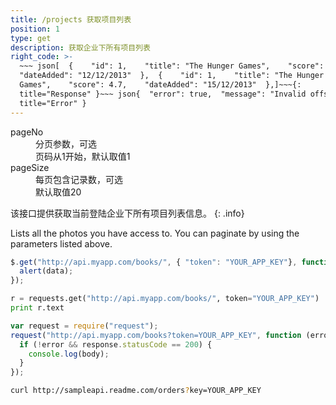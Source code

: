 ```yaml
---
title: /projects 获取项目列表
position: 1
type: get
description: 获取企业下所有项目列表
right_code: >-
  ~~~ json[  {    "id": 1,    "title": "The Hunger Games",    "score": 4.5,   
  "dateAdded": "12/12/2013"  },  {    "id": 1,    "title": "The Hunger
  Games",    "score": 4.7,    "dateAdded": "15/12/2013"  },]~~~{:
  title="Response" }~~~ json{  "error": true,  "message": "Invalid offset"}~~~{:
  title="Error" }
---
```



<dl><dt>pageNo</dt><dd>分页参数，可选</dd><dd>页码从1开始，默认取值1</dd><dt>pageSize</dt><dd>每页包含记录数，可选</dd><dd>默认取值20</dd></dl>

该接口提供获取当前登陆企业下所有项目列表信息。
{: .info}

Lists all the photos you have access to. You can paginate by using the parameters listed above.

```javascript
$.get("http://api.myapp.com/books/", { "token": "YOUR_APP_KEY"}, function(data) {
  alert(data);
});
```

```python
r = requests.get("http://api.myapp.com/books/", token="YOUR_APP_KEY")
print r.text
```

```javascript
var request = require("request");
request("http://api.myapp.com/books?token=YOUR_APP_KEY", function (error, response, body) {
  if (!error && response.statusCode == 200) {
    console.log(body);
  }
});
```

```bash
curl http://sampleapi.readme.com/orders?key=YOUR_APP_KEY
```